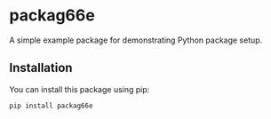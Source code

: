 # packag66e

A simple example package for demonstrating Python package setup.

## Installation

You can install this package using pip:

```sh
pip install packag66e
